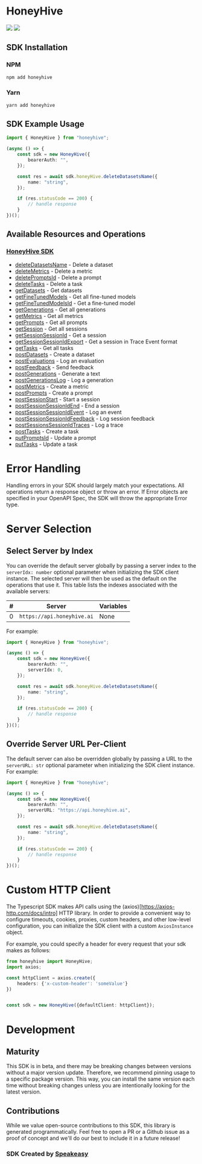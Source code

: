 # HoneyHive

<div align="left">
    <a href="https://speakeasyapi.dev/"><img src="https://custom-icon-badges.demolab.com/badge/-Built%20By%20Speakeasy-212015?style=for-the-badge&logoColor=FBE331&logo=speakeasy&labelColor=545454" /></a>
    <a href="https://github.com/speakeasy-sdks/honeyhive.git/actions"><img src="https://img.shields.io/github/actions/workflow/status/speakeasy-sdks/honeyhive/speakeasy_sdk_generation.yml?style=for-the-badge" /></a>
    
</div>

<!-- Start SDK Installation -->
## SDK Installation

### NPM

```bash
npm add honeyhive
```

### Yarn

```bash
yarn add honeyhive
```
<!-- End SDK Installation -->

## SDK Example Usage
<!-- Start SDK Example Usage -->
```typescript
import { HoneyHive } from "honeyhive";

(async () => {
    const sdk = new HoneyHive({
        bearerAuth: "",
    });

    const res = await sdk.honeyHive.deleteDatasetsName({
        name: "string",
    });

    if (res.statusCode == 200) {
        // handle response
    }
})();

```
<!-- End SDK Example Usage -->

<!-- Start SDK Available Operations -->
## Available Resources and Operations

### [HoneyHive SDK](docs/sdks/honeyhive/README.md)

* [deleteDatasetsName](docs/sdks/honeyhive/README.md#deletedatasetsname) - Delete a dataset
* [deleteMetrics](docs/sdks/honeyhive/README.md#deletemetrics) - Delete a metric
* [deletePromptsId](docs/sdks/honeyhive/README.md#deletepromptsid) - Delete a prompt
* [deleteTasks](docs/sdks/honeyhive/README.md#deletetasks) - Delete a task
* [getDatasets](docs/sdks/honeyhive/README.md#getdatasets) - Get datasets
* [getFineTunedModels](docs/sdks/honeyhive/README.md#getfinetunedmodels) - Get all fine-tuned models
* [getFineTunedModelsId](docs/sdks/honeyhive/README.md#getfinetunedmodelsid) - Get a fine-tuned model
* [getGenerations](docs/sdks/honeyhive/README.md#getgenerations) - Get all generations
* [getMetrics](docs/sdks/honeyhive/README.md#getmetrics) - Get all metrics
* [getPrompts](docs/sdks/honeyhive/README.md#getprompts) - Get all prompts
* [getSession](docs/sdks/honeyhive/README.md#getsession) - Get all sessions
* [getSessionSessionId](docs/sdks/honeyhive/README.md#getsessionsessionid) - Get a session
* [getSessionSessionIdExport](docs/sdks/honeyhive/README.md#getsessionsessionidexport) - Get a session in Trace Event format
* [getTasks](docs/sdks/honeyhive/README.md#gettasks) - Get all tasks
* [postDatasets](docs/sdks/honeyhive/README.md#postdatasets) - Create a dataset
* [postEvaluations](docs/sdks/honeyhive/README.md#postevaluations) - Log an evaluation
* [postFeedback](docs/sdks/honeyhive/README.md#postfeedback) - Send feedback
* [postGenerations](docs/sdks/honeyhive/README.md#postgenerations) - Generate a text
* [postGenerationsLog](docs/sdks/honeyhive/README.md#postgenerationslog) - Log a generation
* [postMetrics](docs/sdks/honeyhive/README.md#postmetrics) - Create a metric
* [postPrompts](docs/sdks/honeyhive/README.md#postprompts) - Create a prompt
* [postSessionStart](docs/sdks/honeyhive/README.md#postsessionstart) - Start a session
* [postSessionSessionIdEnd](docs/sdks/honeyhive/README.md#postsessionsessionidend) - End a session
* [postSessionSessionIdEvent](docs/sdks/honeyhive/README.md#postsessionsessionidevent) - Log an event
* [postSessionSessionIdFeedback](docs/sdks/honeyhive/README.md#postsessionsessionidfeedback) - Log session feedback
* [postSessionsSessionIdTraces](docs/sdks/honeyhive/README.md#postsessionssessionidtraces) - Log a trace
* [postTasks](docs/sdks/honeyhive/README.md#posttasks) - Create a task
* [putPromptsId](docs/sdks/honeyhive/README.md#putpromptsid) - Update a prompt
* [putTasks](docs/sdks/honeyhive/README.md#puttasks) - Update a task
<!-- End SDK Available Operations -->

<!-- Start Dev Containers -->

<!-- End Dev Containers -->

<!-- Start Error Handling -->
# Error Handling

Handling errors in your SDK should largely match your expectations.  All operations return a response object or throw an error.  If Error objects are specified in your OpenAPI Spec, the SDK will throw the appropriate Error type.
<!-- End Error Handling -->

<!-- Start Server Selection -->
# Server Selection

## Select Server by Index

You can override the default server globally by passing a server index to the `serverIdx: number` optional parameter when initializing the SDK client instance. The selected server will then be used as the default on the operations that use it. This table lists the indexes associated with the available servers:

| # | Server | Variables |
| - | ------ | --------- |
| 0 | `https://api.honeyhive.ai` | None |

For example:


```typescript
import { HoneyHive } from "honeyhive";

(async () => {
    const sdk = new HoneyHive({
        bearerAuth: "",
        serverIdx: 0,
    });

    const res = await sdk.honeyHive.deleteDatasetsName({
        name: "string",
    });

    if (res.statusCode == 200) {
        // handle response
    }
})();

```


## Override Server URL Per-Client

The default server can also be overridden globally by passing a URL to the `serverURL: str` optional parameter when initializing the SDK client instance. For example:


```typescript
import { HoneyHive } from "honeyhive";

(async () => {
    const sdk = new HoneyHive({
        bearerAuth: "",
        serverURL: "https://api.honeyhive.ai",
    });

    const res = await sdk.honeyHive.deleteDatasetsName({
        name: "string",
    });

    if (res.statusCode == 200) {
        // handle response
    }
})();

```
<!-- End Server Selection -->

<!-- Start Custom HTTP Client -->
# Custom HTTP Client

The Typescript SDK makes API calls using the (axios)[https://axios-http.com/docs/intro] HTTP library.  In order to provide a convenient way to configure timeouts, cookies, proxies, custom headers, and other low-level configuration, you can initialize the SDK client with a custom `AxiosInstance` object.


For example, you could specify a header for every request that your sdk makes as follows:

```typescript
from honeyhive import HoneyHive;
import axios;

const httpClient = axios.create({
    headers: {'x-custom-header': 'someValue'}
})


const sdk = new HoneyHive({defaultClient: httpClient});
```
<!-- End Custom HTTP Client -->

<!-- Placeholder for Future Speakeasy SDK Sections -->

# Development

## Maturity

This SDK is in beta, and there may be breaking changes between versions without a major version update. Therefore, we recommend pinning usage
to a specific package version. This way, you can install the same version each time without breaking changes unless you are intentionally
looking for the latest version.

## Contributions

While we value open-source contributions to this SDK, this library is generated programmatically.
Feel free to open a PR or a Github issue as a proof of concept and we'll do our best to include it in a future release!

### SDK Created by [Speakeasy](https://docs.speakeasyapi.dev/docs/using-speakeasy/client-sdks)
